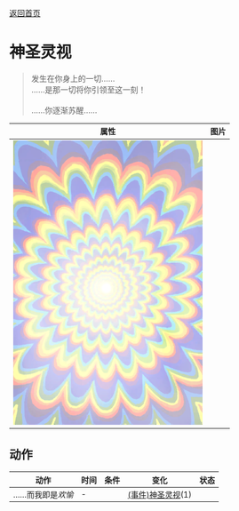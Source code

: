 [返回首页](index.md)  
# 神圣灵视  
> 发生在你身上的一切……<br>……是那一切将你引领至这一刻！<br><br>……你逐渐苏醒……  
  
  属性  |   图片   
 ----  |  ----:   
   |  ![](Sprite/God.png)   
  
## 动作  
动作  |  时间  |  条件  |  变化  |  状态  
----  |  ----  |  ----  |  ----  |  ----  
……而我即是<i>欢愉</i>  |  -  |    |  [(事件)神圣灵视](Event_GodExperience1d.md)(1)  |    
